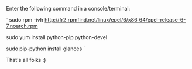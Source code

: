 Enter the following command in a console/terminal:

`
sudo rpm -ivh http://fr2.rpmfind.net/linux/epel/6/x86_64/epel-release-6-7.noarch.rpm

sudo yum install python-pip python-devel

sudo pip-python install glances
`

That's all folks :)
